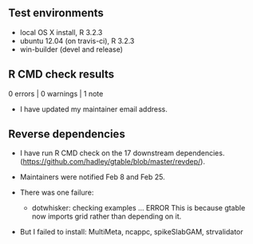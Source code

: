 ## Test environments
* local OS X install, R 3.2.3
* ubuntu 12.04 (on travis-ci), R 3.2.3
* win-builder (devel and release)

## R CMD check results

0 errors | 0 warnings | 1 note

* I have updated my maintainer email address.

## Reverse dependencies

* I have run R CMD check on the 17 downstream dependencies.
  (https://github.com/hadley/gtable/blob/master/revdep/).

* Maintainers were notified Feb 8 and Feb 25.

* There was one failure: 

  * dotwhisker: checking examples ... ERROR
    This is because gtable now imports grid rather than depending on it.

* But I failed to install: MultiMeta, ncappc, spikeSlabGAM, strvalidator
